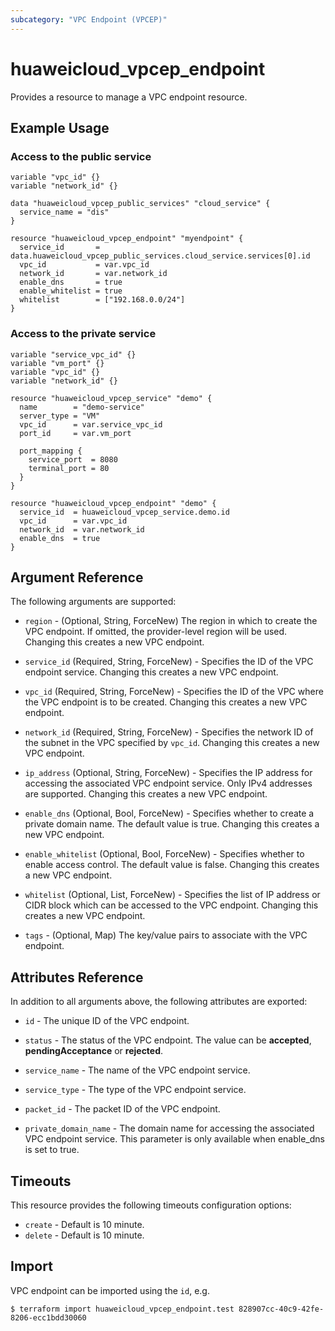 ```yaml
---
subcategory: "VPC Endpoint (VPCEP)"
---
```


# huaweicloud\_vpcep\_endpoint

Provides a resource to manage a VPC endpoint resource.

## Example Usage

### Access to the public service

```hcl
variable "vpc_id" {}
variable "network_id" {}

data "huaweicloud_vpcep_public_services" "cloud_service" {
  service_name = "dis"
}

resource "huaweicloud_vpcep_endpoint" "myendpoint" {
  service_id       = data.huaweicloud_vpcep_public_services.cloud_service.services[0].id
  vpc_id           = var.vpc_id
  network_id       = var.network_id
  enable_dns       = true
  enable_whitelist = true
  whitelist        = ["192.168.0.0/24"]
}
```

### Access to the private service

```hcl
variable "service_vpc_id" {}
variable "vm_port" {}
variable "vpc_id" {}
variable "network_id" {}

resource "huaweicloud_vpcep_service" "demo" {
  name        = "demo-service"
  server_type = "VM"
  vpc_id      = var.service_vpc_id
  port_id     = var.vm_port

  port_mapping {
    service_port  = 8080
    terminal_port = 80
  }
}

resource "huaweicloud_vpcep_endpoint" "demo" {
  service_id  = huaweicloud_vpcep_service.demo.id
  vpc_id      = var.vpc_id
  network_id  = var.network_id
  enable_dns  = true
}
```

## Argument Reference

The following arguments are supported:

* `region` - (Optional, String, ForceNew) The region in which to create the VPC endpoint.
    If omitted, the provider-level region will be used. Changing this creates a new VPC endpoint.

* `service_id` (Required, String, ForceNew) - Specifies the ID of the VPC endpoint service.
    Changing this creates a new VPC endpoint.

* `vpc_id` (Required, String, ForceNew) - Specifies the ID of the VPC where the VPC endpoint is to be created.
    Changing this creates a new VPC endpoint.

* `network_id` (Required, String, ForceNew) - Specifies the network ID of the subnet in the VPC specified by `vpc_id`.
    Changing this creates a new VPC endpoint.

* `ip_address` (Optional, String, ForceNew) - Specifies the IP address for accessing the associated VPC endpoint service.
    Only IPv4 addresses are supported. Changing this creates a new VPC endpoint.

* `enable_dns` (Optional, Bool, ForceNew) - Specifies whether to create a private domain name. The default value is true.
    Changing this creates a new VPC endpoint.

* `enable_whitelist` (Optional, Bool, ForceNew) - Specifies whether to enable access control. The default value is false.
    Changing this creates a new VPC endpoint.

* `whitelist` (Optional, List, ForceNew) - Specifies the list of IP address or CIDR block which can be accessed to the VPC endpoint.
    Changing this creates a new VPC endpoint.

* `tags` - (Optional, Map) The key/value pairs to associate with the VPC endpoint.

## Attributes Reference

In addition to all arguments above, the following attributes are exported:

* `id` - The unique ID of the VPC endpoint.

* `status` - The status of the VPC endpoint. The value can be **accepted**, **pendingAcceptance** or **rejected**.

* `service_name` - The name of the VPC endpoint service.

* `service_type` - The type of the VPC endpoint service.

* `packet_id` - The packet ID of the VPC endpoint.

* `private_domain_name` -  The domain name for accessing the associated VPC endpoint service.
    This parameter is only available when enable_dns is set to true.

## Timeouts
This resource provides the following timeouts configuration options:
- `create` - Default is 10 minute.
- `delete` - Default is 10 minute.

## Import

VPC endpoint can be imported using the `id`, e.g.

```
$ terraform import huaweicloud_vpcep_endpoint.test 828907cc-40c9-42fe-8206-ecc1bdd30060
```
